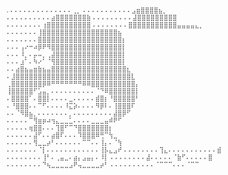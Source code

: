 .
⠄⠄⠄⠄⠄⠄⠄⠄⠄⠄⠄⠄⠄⠄⢀⡀
⠄⠄⠄⠄⠄⠄⠄⠄⠄⠄⠄⣠⣶⣿⣿⣿⣿⣦⡀
⠄⠄⠄⠄⠄⠄⠄⠄⠄⠄⣴⣿⣿⣿⣿⣿⣿⣿⣷
⠄⠄⠄⠄⠄⠄⠄⠄⠄⣼⣿⣿⣿⣿⣿⣿⣿⣿⣿
⠄⠄⠄⠄⠄⠄⠄⠄⢰⣿⣿⣿⣿⣿⣿⣿⣿⣿⣿
⠄⠄⠄⠄⠄⠄⠄⠄⣿⣿⣿⣿⣿⣿⣿⣿⣿⣿⣿⣤⣤⣤⣤⣄⡀
⠄⠄⠄⠄⠄⠄⠄⢸⣿⣿⣿⣿⣿⣿⣿⣿⣿⣿⣿⣿⣿⣿⣿⣿⣿⣦
⠄⠄⠄⠄⠄⠄⠄⣿⣿⣿⣿⣿⣿⣿⣿⣿⣿⣿⣿⣿⣿⣿⣿⣿⣿⣿⡆
⠄⠄⠄⢠⠔⠒⠴⡿⠟⠻⣿⣿⣿⣿⣿⣿⣿⣿⣿⣿⣿⣿⣿⣿⣿⣿⡇
⠄⠄⠄⠸⡀⠄⡤⠤⡀⢀⣼⣿⣿⣿⣿⣿⣿⣿⣿⣿⣿⣿⣿⣿⣿⣿⡇
⠄⠄⠄⣰⠁⠄⠳⠔⠁⠈⢻⣿⣿⣿⣿⣿⣿⣿⣿⣿⣿⣿⣿⣿⣿⣿⡇
⠄⠄⣴⣿⣦⣤⣶⣷⣦⣤⣿⣿⣿⣿⣿⣿⣿⣿⣿⣿⣿⣿⣿⣿⣿⣿⣿⣆
⠄⣸⣿⣿⣿⣿⣿⣿⣿⣿⣿⣿⣿⣿⣿⣿⣿⣿⣿⣿⣿⣿⣿⣿⣿⣿⣿⣿⣇
⢀⣿⣿⣿⣿⣿⣿⣿⡿⠿⠛⠛⠛⠛⠛⠛⠛⠿⠿⣿⣿⣿⣿⣿⣿⣿⣿⣿⣿⡄
⢸⣿⣿⣿⣿⣿⠋⣡⣤⡀⠄⠄⠄⠄⠄⠄⠄⠄⠄⠄⠈⠙⠿⣿⣿⣿⣿⣿⣿⡇
⠄⣿⣿⣿⣿⠁⠄⣿⣿⡇⠄⠄⠄⠄⣀⠄⠄⠄⠄⠄⣾⣿⡆⠘⣿⣿⣿⣿⣿⠃
⠄⠘⣿⣿⣿⠄⠄⠉⠋⠄⠄⠄⠄⠸⣍⡵⠄⠄⠄⠄⠻⡿⠇⠄⢸⣿⣿⣿⠏
⠄⠄⠈⠻⣿⣦⡀⠄⠄⠄⠄⠄⠄⠄⡀⠄⠄⠄⠄⠄⠄⠄⠄⠄⣼⣿⡿⠋
⠄⠄⠄⠄⠄⠉⢻⣶⡶⠴⢲⣄⣀⣀⣁⠄⠄⠄⠄⣀⣀⣀⣤⠾⠟⠋
⠄⠄⠄⠄⠄⢶⣿⣿⠄⠄⠄⢹⣿⠋⠉⠙⣿⣿⣿⣿⣿⣿⣿⡆
⠄⠄⠄⠄⠄⠄⣼⠋⠄⠄⣴⣿⠏⠄⠄⠄⠹⣿⣿⣿⠿⢛⠉⢳⣀
⠄⠄⠄⠄⠄⠄⢻⣀⣀⡴⠃⠄⠄⠄⠄⠄⠄⠉⠉⠄⠄⢸⡄⠄⠈⢳
⠄⠄⠄⠄⠄⠄⠄⠈⡇⠄⠄⠄⠄⠄⠄⠄⠄⠄⠄⠄⠄⢸⡧⣄⣠⠞
⠄⠄⠄⠄⠄⠄⠄⠄⢹⣄⠄⠄⠄⠄⠄⠄⠄⠄⠄⠄⠄⣾
⠄⠄⠄⠄⠄⠄⠄⠄⢸⠃⠄⢀⣤⣀⠄⣴⡄⣠⣤⡄⠄⠸⡇
⠄⠄⠄⠄⠄⠄⠄⠄⣼⠄⠄⠄⠄⠄⠈⣷⠋⠄⠄⠄⠄⠄⣿
⠄⠄⠄⠄⠄⠄⠄⠄⠙⢦⣀⣀⣀⣀⣠⠟⢤⣀⣀⣀⣀⡴⠃
⠄⠄⠄⠄⠄⠄⠄⠄⠄⠄⠈⠉⠉⠉⠄⠄⠄⠈⠉⠉